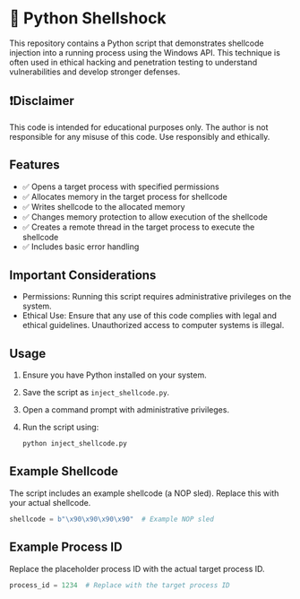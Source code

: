 # 🐍 Python Shellshock

This repository contains a Python script that demonstrates shellcode injection into a running process using the Windows API. This technique is often used in ethical hacking and penetration testing to understand vulnerabilities and develop stronger defenses.


## ❗Disclaimer

This code is intended for educational purposes only. The author is not responsible for any misuse of this code. Use responsibly and ethically.

## Features

- ✅ Opens a target process with specified permissions
- ✅ Allocates memory in the target process for shellcode
- ✅ Writes shellcode to the allocated memory
- ✅ Changes memory protection to allow execution of the shellcode
- ✅ Creates a remote thread in the target process to execute the shellcode
- ✅ Includes basic error handling

## Important Considerations

- Permissions: Running this script requires administrative privileges on the system.
- Ethical Use: Ensure that any use of this code complies with legal and ethical guidelines. Unauthorized access to computer systems is illegal.

## Usage

1. Ensure you have Python installed on your system.
2. Save the script as `inject_shellcode.py`.
3. Open a command prompt with administrative privileges.
4. Run the script using:

    ```sh
    python inject_shellcode.py
    ```

## Example Shellcode

The script includes an example shellcode (a NOP sled). Replace this with your actual shellcode.

```python
shellcode = b"\x90\x90\x90\x90"  # Example NOP sled
```

## Example Process ID

Replace the placeholder process ID with the actual target process ID.

```python
process_id = 1234  # Replace with the target process ID
```

